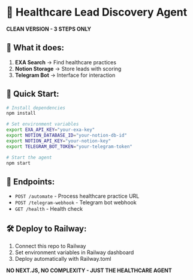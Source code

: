 # 🏥 Healthcare Lead Discovery Agent

**CLEAN VERSION - 3 STEPS ONLY**

## 🎯 What it does:
1. **EXA Search** → Find healthcare practices  
2. **Notion Storage** → Store leads with scoring
3. **Telegram Bot** → Interface for interaction

## 🚀 Quick Start:

```bash
# Install dependencies
npm install

# Set environment variables
export EXA_API_KEY="your-exa-key"
export NOTION_DATABASE_ID="your-notion-db-id" 
export NOTION_API_KEY="your-notion-key"
export TELEGRAM_BOT_TOKEN="your-telegram-token"

# Start the agent
npm start
```

## 📡 Endpoints:
- `POST /automate` - Process healthcare practice URL
- `POST /telegram-webhook` - Telegram bot webhook
- `GET /health` - Health check

## 🛠 Deploy to Railway:
1. Connect this repo to Railway
2. Set environment variables in Railway dashboard  
3. Deploy automatically with Railway.toml

**NO NEXT.JS, NO COMPLEXITY - JUST THE HEALTHCARE AGENT**